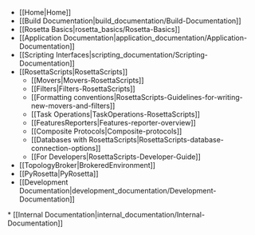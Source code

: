 * [[Home|Home]]
* [[Build Documentation|build_documentation/Build-Documentation]]
* [[Rosetta Basics|rosetta_basics/Rosetta-Basics]]
* [[Application Documentation|application_documentation/Application-Documentation]]
* [[Scripting Interfaces|scripting_documentation/Scripting-Documentation]]
 * [[RosettaScripts|RosettaScripts]]
    * [[Movers|Movers-RosettaScripts]]
    * [[Filters|Filters-RosettaScripts]]
    * [[Formatting conventions|RosettaScripts-Guidelines-for-writing-new-movers-and-filters]]
    * [[Task Operations|TaskOperations-RosettaScripts]]
    * [[FeaturesReporters|Features-reporter-overview]]
    * [[Composite Protocols|Composite-protocols]]
    * [[Databases with RosettaScripts|RosettaScripts-database-connection-options]]
    * [[For Developers|RosettaScripts-Developer-Guide]]
 * [[TopologyBroker|BrokeredEnvironment]]
 * [[PyRosetta|PyRosetta]]
* [[Development Documentation|development_documentation/Development-Documentation]]
<flag>
* [[Internal Documentation|internal_documentation/Internal-Documentation]]
<flag>